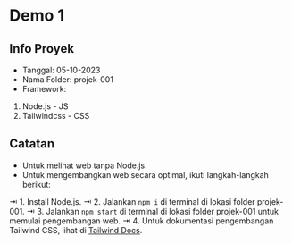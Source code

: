 # Demo 1

## Info Proyek

- Tanggal: 05-10-2023
- Nama Folder: projek-001
- Framework:

1. Node.js - JS
2. Tailwindcss - CSS

## Catatan

- Untuk melihat web tanpa Node.js.
- Untuk mengembangkan web secara optimal, ikuti langkah-langkah berikut:

⇥ 1. Install Node.js.
⇥ 2. Jalankan `npm i` di terminal di lokasi folder projek-001.
⇥ 3. Jalankan `npm start` di terminal di lokasi folder projek-001 untuk memulai pengembangan web.
⇥ 4. Untuk dokumentasi pengembangan Tailwind CSS, lihat di [Tailwind Docs](https://tailwindcss.com/docs/installation).
